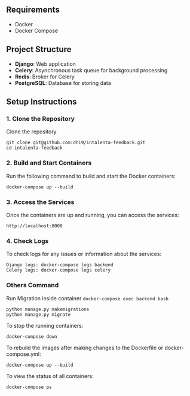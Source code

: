 ## Requirements
- Docker
- Docker Compose

## Project Structure

- **Django**: Web application
- **Celery**: Asynchronous task queue for background processing
- **Redis**: Broker for Celery
- **PostgreSQL**: Database for storing data



## Setup Instructions

### 1. Clone the Repository
Clone the repository 
```
git clone git@github.com:dhi9/intalenta-feedback.git
cd intalenta-feedback
```

### 2. Build and Start Containers
Run the following command to build and start the Docker containers:
```
docker-compose up --build
```

### 3. Access the Services
Once the containers are up and running, you can access the services:
```
http://localhost:8000 
```

### 4. Check Logs
To check logs for any issues or information about the services:
```
Django logs: docker-compose logs backend
Celery logs: docker-compose logs celery
```


### Others Command
Run Migration inside container `docker-compose exec backend bash`
```
python manage.py makemigrations
python manage.py migrate
```
To stop the running containers:
```
docker-compose down
```
To rebuild the images after making changes to the Dockerfile or docker-compose.yml:
```
docker-compose up --build
```
To view the status of all containers:
```
docker-compose ps
```